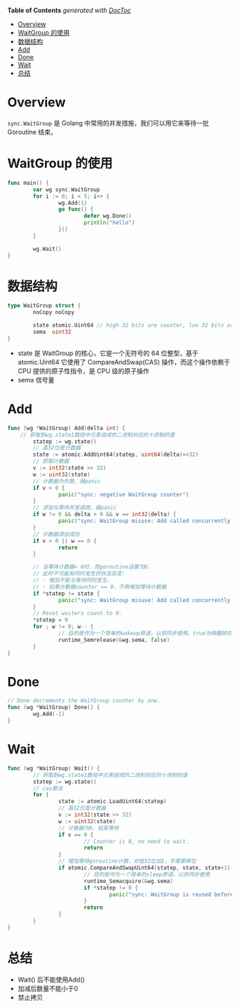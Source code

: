 <!-- START doctoc generated TOC please keep comment here to allow auto update -->
<!-- DON'T EDIT THIS SECTION, INSTEAD RE-RUN doctoc TO UPDATE -->
**Table of Contents**  *generated with [DocToc](https://github.com/thlorenz/doctoc)*

- [Overview](#overview)
- [WaitGroup 的使用](#waitgroup-%E7%9A%84%E4%BD%BF%E7%94%A8)
- [数据结构](#%E6%95%B0%E6%8D%AE%E7%BB%93%E6%9E%84)
- [Add](#add)
- [Done](#done)
- [Wait](#wait)
- [总结](#%E6%80%BB%E7%BB%93)

<!-- END doctoc generated TOC please keep comment here to allow auto update -->

# Overview

`sync.WaitGroup` 是 Golang 中常用的并发措施，我们可以用它来等待一批 Goroutine 结束。

# WaitGroup 的使用

```Go
func main() {
        var wg sync.WaitGroup
        for i := 0; i < 5; i++ {
                wg.Add(1)
                go func() {
                        defer wg.Done()
                        println("hello")
                }()
        }

        wg.Wait()
}
```

# 数据结构

```Go
type WaitGroup struct {
        noCopy noCopy

        state atomic.Uint64 // high 32 bits are counter, low 32 bits are waiter count.
        sema  uint32
}
```

- state 是 WaitGroup 的核心，它是一个无符号的 64 位整型，基于atomic.Uint64 它使用了 CompareAndSwap(CAS) 操作，而这个操作依赖于 CPU 提供的原子性指令，是 CPU 级的原子操作
- sema 信号量

# Add

```Go
func (wg *WaitGroup) Add(delta int) {
    // 获取到wg.state1数组中元素组成的二进制对应的十进制的值
        statep := wg.state()
        // 高32位是计数器
        state := atomic.AddUint64(statep, uint64(delta)<<32)
        // 获取计数器
        v := int32(state >> 32)
        w := uint32(state)
        // 计数器为负数，报panic
        if v < 0 {
                panic("sync: negative WaitGroup counter")
        }
        // 添加与等待并发调用，报panic
        if w != 0 && delta > 0 && v == int32(delta) {
                panic("sync: WaitGroup misuse: Add called concurrently with Wait")
        }
        // 计数器添加成功
        if v > 0 || w == 0 {
                return
        }

        // 当等待计数器> 0时，而goroutine设置为0。
        // 此时不可能有同时发生的状态突变:
        // - 增加不能与等待同时发生，
        // - 如果计数器counter == 0，不再增加等待计数器
        if *statep != state {
                panic("sync: WaitGroup misuse: Add called concurrently with Wait")
        }
        // Reset waiters count to 0.
        *statep = 0
        for ; w != 0; w-- {
                // 目的是作为一个简单的wakeup原语，以供同步使用。true为唤醒排在等待队列的第一个goroutine
                runtime_Semrelease(&wg.sema, false)
        }
}
```

# Done

```Go
// Done decrements the WaitGroup counter by one.
func (wg *WaitGroup) Done() {
        wg.Add(-1)
}
```

# Wait

```Go
func (wg *WaitGroup) Wait() {
        // 获取到wg.state1数组中元素组成的二进制对应的十进制的值
        statep := wg.state()
        // cas算法
        for {
                state := atomic.LoadUint64(statep)
                // 高32位是计数器
                v := int32(state >> 32)
                w := uint32(state)
                // 计数器为0，结束等待
                if v == 0 {
                        // Counter is 0, no need to wait.
                        return
                }
                // 增加等待goroutine计数，对低32位加1，不需要移位
                if atomic.CompareAndSwapUint64(statep, state, state+1) {
                        // 目的是作为一个简单的sleep原语，以供同步使用
                        runtime_Semacquire(&wg.sema)
                        if *statep != 0 {
                                panic("sync: WaitGroup is reused before previous Wait has returned")
                        }
                        return
                }
        }
}
```

# 总结

- Wait() 后不能使用Add()
- 加减后数量不能小于0
- 禁止拷贝
